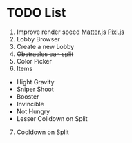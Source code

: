 TODO List
=========

1. Improve render speed [Matter.js](http://brm.io/matter-js-demo/) [Pixi.js](https://github.com/GoodBoyDigital/pixi.js)
2. Lobby Browser
3. Create a new Lobby
4. ~~Obstracles can split~~
5. Color Picker
6. Items
  - Hight Gravity
  - Sniper Shoot
  - Booster
  - Invincible
  - Not Hungry
  - Lesser Colldown on Split

7. Cooldown on Split
